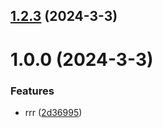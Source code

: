 ## [1.2.3](https://github.com/asvedjmina/git-extended/compare/1.0.0...1.2.3) (2024-3-3)



# 1.0.0 (2024-3-3)


### Features

* rrr ([2d36995](https://github.com/asvedjmina/git-extended/commit/2d369953e9de4f73b2977d617e8000ca18f8c348))



